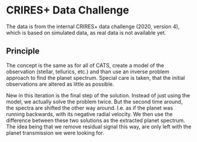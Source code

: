 CRIRES+ Data Challenge
======================

The data is from the internal CRIRES+ data challenge (2020, version 4), which is based on simulated data, as real data is not available yet.

Principle
---------

The concept is the same as for all of CATS, create a model of the observation (stellar, tellurics, etc.) and than use an inverse problem approach to find the planet spectrum. Special care is taken, that the initial observations are altered as little as possible.

New in this iteration is the final step of the solution. Instead of just using the model, we actually solve the problem twice. But the second time around, the spectra are shifted the other way around. I.e. as if the planet was running backwards, with its negative radial velocity. We then use the difference between these two solutions as the extracted planet spectrum. The idea being that we remove residual signal this way, are only left with the planet transmission we were looking for.